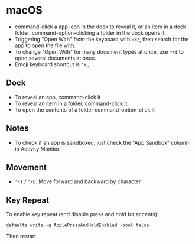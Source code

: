 # macOS

- command-click a app icon in the dock to reveal it, or an item in a dock folder. command-option-clicking a folder in the dock opens it.
- Triggering "Open With" from the keyboard with `⇧⌘/`, then search for the app to open the file with.
- To change "Open With" for many document types at once, use `⌃⌘i` to open several documents at once.
- Emoji keyboard shortcut is `⌃⌘␣`

## Dock

- To reveal an app, command-click it
- To reveal an item in a folder, command-click it
- To open the contents of a folder command-option-click it

## Notes

- To check if an app is sandboxed, just check the "App Sandbox" column in Activity Monitor.

## Movement

- `⌃⌥f` / `⌃⌥b`: Move forward and backward by character

## Key Repeat

To enable key repeat (and disable press and hold for accents):

    defaults write -g ApplePressAndHoldEnabled -bool false

Then restart.

